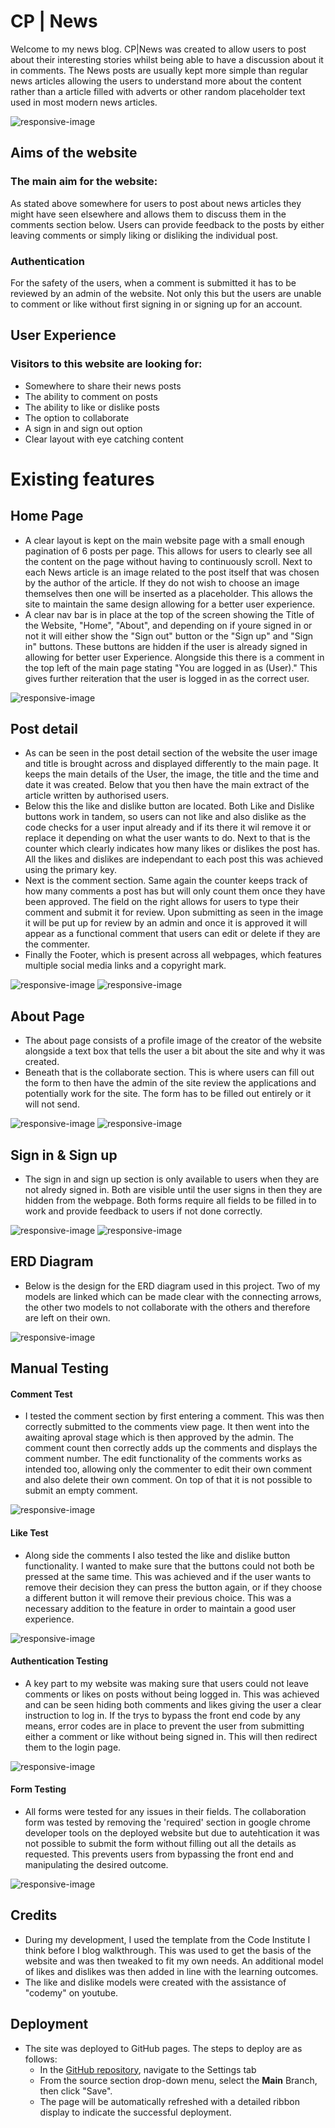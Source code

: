 # CP | News

Welcome to my news blog. CP|News was created to allow users to post about their interesting stories whilst being able to have a discussion about it in comments. The News posts are usually kept more simple than regular news articles allowing the users to understand more about the content rather than a article filled with adverts or other random placeholder text used in most modern news articles.

![responsive-image](static/images/main-website.png)

## Aims of the website

### The main aim for the website:
As stated above somewhere for users to post about news articles they might have seen elsewhere and allows them to discuss them in the comments section below. Users can provide feedback to the posts by either leaving comments or simply liking or disliking the individual post. 

### Authentication
For the safety of the users, when a comment is submitted it has to be reviewed by an admin of the website. Not only this but the users are unable to comment or like without first signing in or signing up for an account.

## User Experience

### Visitors to this website are looking for:
- Somewhere to share their news posts
- The ability to comment on posts
- The ability to like or dislike posts
- The option to collaborate
- A sign in and sign out option
- Clear layout with eye catching content

# Existing features

## Home Page

- A clear layout is kept on the main website page with a small enough pagination of 6 posts per page. This allows for users to clearly see all the content on the page without having to continuously scroll. Next to each News article is an image related to the post itself that was chosen by the author of the article. If they do not wish to choose an image themselves then one will be inserted as a placeholder. This allows the site to maintain the same design allowing for a better user experience.
- A clear nav bar is in place at the top of the screen showing the Title of the Website, "Home", "About", and depending on if youre signed in or not it will either show the "Sign out" button or the "Sign up" and "Sign in" buttons. These buttons are hidden if the user is already signed in allowing for better user Experience. Alongside this there is a comment in the top left of the main page stating "You are logged in as (User)." This gives further reiteration that the user is logged in as the correct user.

![responsive-image](static/images/main-website.png)

## Post detail

- As can be seen in the post detail section of the website the user image and title is brought across and displayed differently to the main page. It keeps the main details of the User, the image, the title and the time and date it was created. Below that you then have the main extract of the article written by authorised users.
- Below this the like and dislike button are located. Both Like and Dislike buttons work in tandem, so users can not like and also dislike as the code checks for a user input already and if its there it wil remove it or replace it depending on what the user wants to do. Next to that is the counter which clearly indicates how many likes or dislikes the post has. All the likes and dislikes are independant to each post this was achieved using the primary key.
- Next is the comment section. Same again the counter keeps track of how many comments a post has but will only count them once they have been approved. The field on the right allows for users to type their comment and submit it for review. Upon submitting as seen in the image it will be put up for review by an admin and once it is approved it will appear as a functional comment that users can edit or delete if they are the commenter.
- Finally the Footer, which is present across all webpages, which features multiple social media links and a copyright mark.

![responsive-image](static/images/post-detail-1.png)
![responsive-image](static/images/post-detail-2.png)

## About Page

- The about page consists of a profile image of the creator of the website alongside a text box that tells the user a bit about the site and why it was created.
- Beneath that is the collaborate section. This is where users can fill out the form to then have the admin of the site review the applications and potentially work for the site. The form has to be filled out entirely or it will not send.

![responsive-image](static/images/about-1.png)
![responsive-image](static/images/collaborate.png)

## Sign in & Sign up

- The sign in and sign up section is only available to users when they are not alredy signed in. Both are visible until the user signs in then they are hidden from the webpage. Both forms require all fields to be filled in to work and provide feedback to users if not done correctly.

![responsive-image](static/images/sign-up.png)
![responsive-image](static/images/sign-in.png)

## ERD Diagram

- Below is the design for the ERD diagram used in this project. Two of my models are linked which can be made clear with the connecting arrows, the other two models to not collaborate with the others and therefore are left on their own.

![responsive-image](static/images/erd_diagram.png)


## Manual Testing

#### Comment Test

- I tested the comment section by first entering a comment. This was then correctly submitted to the comments view page. It then went into the awaiting aproval stage which is then approved by the admin. The comment count then correctly adds up the comments and displays the comment number. The edit functionality of the comments works as intended too, allowing only the commenter to edit their own comment and also delete their own comment. On top of that it is not possible to submit an empty comment.

![responsive-image](static/images/comment-test.png)

#### Like Test

- Along side the comments I also tested the like and dislike button functionality. I wanted to make sure that the buttons could not both be pressed at the same time. This was achieved and if the user wants to remove their decision they can press the button again, or if they choose a different button it will remove their previous choice. This was a necessary addition to the feature in order to maintain a good user experience.

![responsive-image](static/images/comment-test.png)

#### Authentication Testing

- A key part to my website was making sure that users could not leave comments or likes on posts without being logged in. This was achieved and can be seen hiding both comments and likes giving the user a clear instruction to log in. If the trys to bypass the front end code by any means, error codes are in place to prevent the user from submitting either a comment or like without being signed in. This will then redirect them to the login page.

![responsive-image](static/images/not-logged-in.png)

#### Form Testing

- All forms were tested for any issues in their fields. The collaboration form was tested by removing the 'required' section in google chrome developer tools on the deployed website but due to autehtication it was not possible to submit the form without filling out all the details as requested. This prevents users from bypassing the front end and manipulating the desired outcome.

![responsive-image](static/images/form_testing.png)

## Credits

- During my development, I used the template from the Code Institute I think before I blog walkthrough. This was used to get the basis of the website and was then tweaked to fit my own needs. An additional model of likes and dislikes was then added in line with the learning outcomes.
- The like and dislike models were created with the assistance of "codemy" on youtube. 

## Deployment

- The site was deployed to GitHub pages. The steps to deploy are as follows: 
  - In the [GitHub repository](https://github.com/Cal009/cp_news), navigate to the Settings tab 
  - From the source section drop-down menu, select the **Main** Branch, then click "Save".
  - The page will be automatically refreshed with a detailed ribbon display to indicate the successful deployment.
